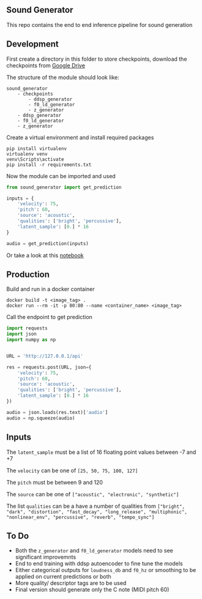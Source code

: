 ## Sound Generator

This repo contains the end to end inference pipeline for sound generation

## Development

First create a directory in this folder to store checkpoints, download the checkpoints from [Google Drive](https://drive.google.com/drive/folders/1mH8Pqgwxb6nJsx_mCnD9dMBO8qlrmwUq?usp=sharing)

The structure of the module should look like:

```text
sound_generator
    - checkpoints
        - ddsp_generator
        - f0_ld_generator
        - z_generator
    - ddsp_generator
    - f0_ld_generator
    - z_generator
```

Create a virtual environment and install required packages

```commandline
pip install virtualenv
virtualenv venv
venv\Scripts\activate
pip install -r requirements.txt
```

Now the module can be imported and used

```python
from sound_generator import get_prediction

inputs = {
    'velocity': 75,
    'pitch': 60,
    'source': 'acoustic',
    'qualities': ['bright', 'percussive'],
    'latent_sample': [0.] * 16
}

audio = get_prediction(inputs)
```
Or take a look at this [notebook](test_sound_generator.ipynb)

## Production

Build and run in a docker container

```commandline
docker build -t <image_tag> .
docker run --rm -it -p 80:80 --name <container_name> <image_tag>
```

Call the endpoint to get prediction

```python
import requests
import json
import numpy as np


URL = 'http://127.0.0.1/api'

res = requests.post(URL, json={
    'velocity': 75,
    'pitch': 60,
    'source': 'acoustic',
    'qualities': ['bright', 'percussive'],
    'latent_sample': [0.] * 16
})

audio = json.loads(res.text)['audio']
audio = np.squeeze(audio)
```

## Inputs

The `latent_sample` must be a list of 16 floating point values between -7 and +7

The `velocity` can be one of `[25, 50, 75, 100, 127]`

The `pitch` must be between 9 and 120

The `source` can be one of `["acoustic", "electronic", "synthetic"]`

The list `qualities` can be a have a number of qualities from `["bright", "dark", "distortion", "fast_decay", "long_release",
"multiphonic", "nonlinear_env", "percussive", "reverb", "tempo_sync"]`

## To Do

* Both the `z_generator` and `f0_ld_generator` models need to see significant improvemnts
* End to end training with ddsp autoencoder to fine tune the models
* Either categorical outputs for `loudness_db` and `f0_hz` or smoothing to be applied on current predictions or both
* More quality/ descriptor tags are to be used
* Final version should generate only the C note (MIDI pitch 60)
